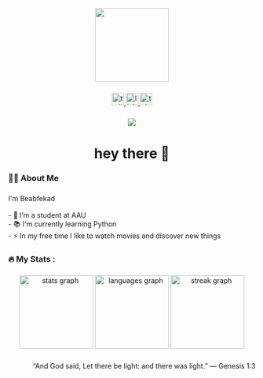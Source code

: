 <div align="center">
  <img height="150" src="https://avatars.githubusercontent.com/u/92110044"  />
</div>

###

<div align="center">
  <a href="https://x.com/beabzk" target="_blank">
    <img src="https://img.shields.io/static/v1?message=Twitter&logo=twitter&label=&color=1DA1F2&logoColor=white&labelColor=&style=for-the-badge" height="25" alt="twitter logo"  />
  </a>
  <a href="https://linktr.ee/beabzk" target="_blank">
    <img src="https://img.shields.io/static/v1?message=Linktree&logo=linktree&label=&color=1de9b6&logoColor=white&labelColor=&style=for-the-badge" height="25" alt="linktree logo"  />
  </a>
  <a href="https://t.me/beabzk" target="_blank">
    <img src="https://img.shields.io/static/v1?message=Telegram&logo=telegram&label=&color=2CA5E0&logoColor=white&labelColor=&style=for-the-badge" height="25" alt="telegram logo"  />
  </a>
</div>

###

<div align="center">
  <img src="https://visitor-badge.laobi.icu/badge?page_id=beabzk.beabzk&right_color=black"  />
</div>

###

<h1 align="center">hey there 👋</h1>

###

<h3 align="left">👩‍💻  About Me</h3>

###

<p align="left">I'm Beabfekad<br><br>- 🔭 I’m a student at AAU<br>- 📚 I'm currently learning Python<br>- ⚡ In my free time I like to watch movies and discover new things</p>

###

<h3 align="left">🔥   My Stats :</h3>

###

<div align="center">
  <img src="https://github-readme-stats.vercel.app/api?username=beabzk&hide_title=false&hide_rank=false&show_icons=true&include_all_commits=true&count_private=true&disable_animations=false&theme=dracula&locale=en&hide_border=false&order=1&custom_title=beabzk's stats" height="150" alt="stats graph"  />
  <img src="https://github-readme-stats.vercel.app/api/top-langs?username=beabzk&locale=en&hide_title=false&layout=compact&card_width=320&langs_count=5&theme=dracula&hide_border=false&order=2" height="150" alt="languages graph"  />
  <img src="https://streak-stats.demolab.com?user=beabzk&locale=en&mode=weekly&theme=dracula&hide_border=false&border_radius=5&order=3" height="150" alt="streak graph"  />
</div>

###

<p align="right">“And God said, Let there be light: and there was light.” — Genesis 1:3</p>

###
